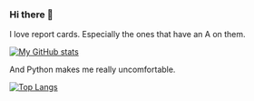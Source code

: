 ### Hi there 👋
I love report cards. Especially the ones that have an A on them.

[![My GitHub stats](https://github-readme-stats.vercel.app/api?username=Fifirex)](https://github.com/anuraghazra/github-readme-stats)

And Python makes me really uncomfortable.

[![Top Langs](https://github-readme-stats.vercel.app/api/top-langs/?username=Fifirex&layout=compact)](https://github.com/anuraghazra/github-readme-stats)

